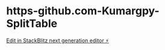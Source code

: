 # https-github.com-Kumargpy-SplitTable

[Edit in StackBlitz next generation editor ⚡️](https://stackblitz.com/~/github.com/Kumargpy/https-github.com-Kumargpy-SplitTable)